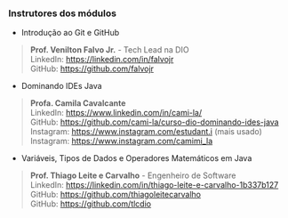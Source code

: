 ### Instrutores dos módulos

- Introdução ao Git e GitHub
> **Prof. Venilton Falvo Jr.** - Tech Lead na DIO  
>     LinkedIn: https://linkedin.com/in/falvojr  
>     GitHub: https://github.com/falvojr

- Dominando IDEs Java
> **Profa. Camila Cavalcante**  
>     LinkedIn: https://www.linkedin.com/in/cami-la/  
>     GitHub: https://github.com/cami-la/curso-dio-dominando-ides-java  
>     Instagram: https://www.instagram.com/estudant.i  (mais usado)  
>     Instagram: https://www.instagram.com/camimi_la  

- Variáveis, Tipos de Dados e Operadores Matemáticos em Java
> **Prof. Thiago Leite e Carvalho** - Engenheiro de Software  
>     LinkedIn: https://linkedin.com/in/thiago-leite-e-carvalho-1b337b127  
>     GitHub: https://github.com/thiagoleitecarvalho  
>     GitHub: https://github.com/tlcdio  
